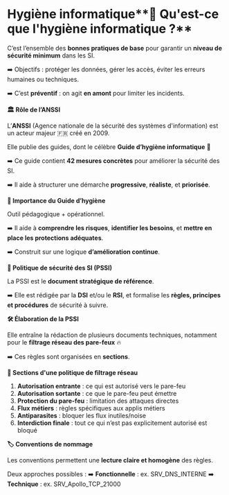 # Hygiène informatique**🧼 Qu'est-ce que l'hygiène informatique ?**

C’est l’ensemble des **bonnes pratiques de base** pour garantir un **niveau de sécurité minimum** dans les SI.

➡️ Objectifs : protéger les données, gérer les accès, éviter les erreurs humaines ou techniques.

➡️ C’est **préventif** : on agit **en amont** pour limiter les incidents.



**🏛️ Rôle de l’ANSSI**

L’**ANSSI** (Agence nationale de la sécurité des systèmes d'information) est un acteur majeur 🇫🇷 créé en 2009.

Elle publie des guides, dont le célèbre **Guide d’hygiène informatique** 🧾

➡️ Ce guide contient **42 mesures concrètes** pour améliorer la sécurité des SI.

➡️ Il aide à structurer une démarche **progressive**, **réaliste**, et **priorisée**.



**📘 Importance du Guide d’hygiène**

Outil pédagogique + opérationnel.

➡️ Il aide à **comprendre les risques**, **identifier les besoins**, et **mettre en place les protections adéquates**.

➡️ Construit sur une logique **d’amélioration continue**.



**🧾 Politique de sécurité des SI (PSSI)**

La PSSI est le **document stratégique de référence**.

➡️ Elle est rédigée par la **DSI** et/ou le **RSI**, et formalise les **règles, principes et procédures** de sécurité à suivre.



**🛠️ Élaboration de la PSSI**

Elle entraîne la rédaction de plusieurs documents techniques, notamment pour le **filtrage réseau des pare-feux** 🔥

➡️ Ces règles sont organisées en **sections**.



**🧱 Sections d'une politique de filtrage réseau**

1.  **Autorisation entrante** : ce qui est autorisé vers le pare-feu
2.  **Autorisation sortante** : ce que le pare-feu peut émettre
3.  **Protection du pare-feu** : limitation des attaques directes
4.  **Flux métiers** : règles spécifiques aux applis métiers
5.  **Antiparasites** : bloquer les flux inutiles/noise
6.  **Interdiction finale** : tout ce qui n’est pas explicitement autorisé est bloqué



**🏷️ Conventions de nommage**

Les conventions permettent une **lecture claire et homogène** des règles.

Deux approches possibles : ➡️ **Fonctionnelle** : ex. SRV_DNS_INTERNE ➡️ **Technique** : ex. SRV_Apollo_TCP_21000

